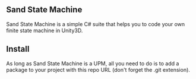 ## Sand State Machine

Sand State Machine is a simple C# suite that helps you to code your own finite state machine in Unity3D. 

## Install

As long as Sand State Machine is a UPM, all you need to do is to add a package to your project with this repo URL (don't forget the .git extension).

